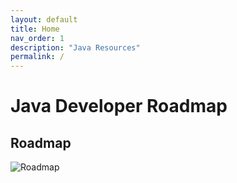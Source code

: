```yaml
---
layout: default
title: Home
nav_order: 1
description: "Java Resources"
permalink: /
---
```


# Java Developer Roadmap

## Roadmap

![Roadmap](https://1.bp.blogspot.com/-cp6qvxsK2XI/XYcbm9Sn2uI/AAAAAAAAahA/Fc7FXjs-TTc60Sj0c_Wr0Ofwzc60ys9wwCLcBGAsYHQ/s1600/The%2B2019%2BJava%2BDeveloper%2BRoadMap.jpg)

